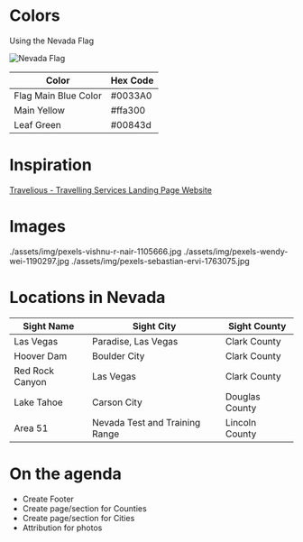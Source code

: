 # Colors
Using the Nevada Flag

![Nevada Flag](https://upload.wikimedia.org/wikipedia/commons/thumb/f/f1/Flag_of_Nevada.svg/1024px-Flag_of_Nevada.svg.png)

| Color | Hex Code |
| ----------- | ----------- |
| Flag Main Blue Color | #0033A0 |
| Main Yellow |#ffa300|
|Leaf Green|#00843d|

# Inspiration
[Travelious - Travelling Services Landing Page Website](https://dribbble.com/shots/16461003/attachments/11202287?mode=media)

# Images
./assets/img/pexels-vishnu-r-nair-1105666.jpg
./assets/img/pexels-wendy-wei-1190297.jpg
./assets/img/pexels-sebastian-ervi-1763075.jpg

# Locations in Nevada
| Sight Name | Sight City | Sight County |
| ----------- | ----------- | ----------- |
| Las Vegas | Paradise, Las Vegas | Clark County |
| Hoover Dam | Boulder City | Clark County |
|Red Rock Canyon| Las Vegas | Clark County |
| Lake Tahoe | Carson City | Douglas County|
|Area 51| Nevada Test and Training Range | Lincoln County | 

# On the agenda
* Create Footer
* Create page/section for Counties
* Create page/section for Cities
* Attribution for photos